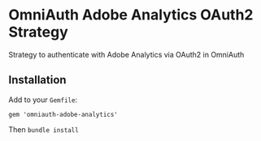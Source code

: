 # OmniAuth Adobe Analytics OAuth2 Strategy

Strategy to authenticate with Adobe Analytics via OAuth2 in OmniAuth

## Installation

Add to your `Gemfile`:

```
gem 'omniauth-adobe-analytics'
```

Then `bundle install`
